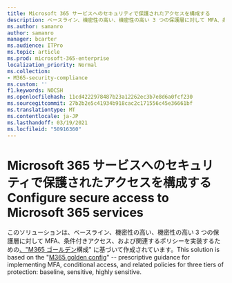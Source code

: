 ```yaml
---
title: Microsoft 365 サービスへのセキュリティで保護されたアクセスを構成する
description: ベースライン、機密性の高い、機密性の高い 3 つの保護層に対して MFA、条件付きアクセス、および関連するポリシーを実装するための基準ガイダンスを見つける。
ms.author: samanro
author: samanro
manager: bcarter
ms.audience: ITPro
ms.topic: article
ms.prod: microsoft-365-enterprise
localization_priority: Normal
ms.collection:
- M365-security-compliance
ms.custom: ''
f1.keywords: NOCSH
ms.openlocfilehash: 11cd4222978487b23a12262ec3b7e8d6a0fcf230
ms.sourcegitcommit: 27b2b2e5c41934b918cac2c171556c45e36661bf
ms.translationtype: MT
ms.contentlocale: ja-JP
ms.lasthandoff: 03/19/2021
ms.locfileid: "50916360"
---
```

# <a name="configure-secure-access-to-microsoft-365-services"></a><span data-ttu-id="8be9f-103">Microsoft 365 サービスへのセキュリティで保護されたアクセスを構成する</span><span class="sxs-lookup"><span data-stu-id="8be9f-103">Configure secure access to Microsoft 365 services</span></span>

<span data-ttu-id="8be9f-104">このソリューションは、ベースライン、機密性の高い、機密性の高い 3 つの保護層に対して MFA、条件付きアクセス、および関連するポリシーを実装するための[、"M365 ゴールデン](../security/office-365-security/microsoft-365-policies-configurations.md)構成" に基づいて作成されています。</span><span class="sxs-lookup"><span data-stu-id="8be9f-104">This solution is based on the "[M365 golden config](../security/office-365-security/microsoft-365-policies-configurations.md)" -- prescriptive guidance for implementing MFA, conditional access, and related policies for three tiers of protection: baseline, sensitive, highly sensitive.</span></span>